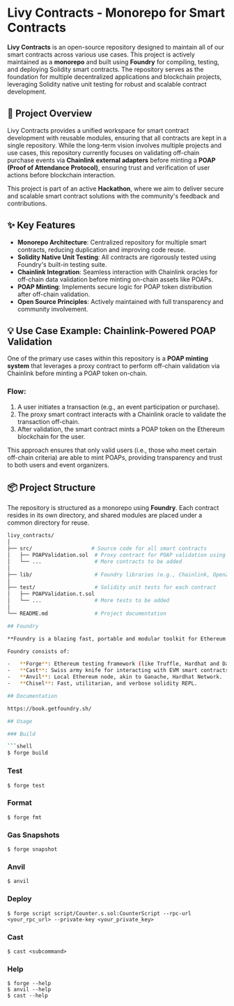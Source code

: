 # Livy Contracts - Monorepo for Smart Contracts

**Livy Contracts** is an open-source repository designed to maintain all of our smart contracts across various use cases. This project is actively maintained as a **monorepo** and built using **Foundry** for compiling, testing, and deploying Solidity smart contracts. The repository serves as the foundation for multiple decentralized applications and blockchain projects, leveraging Solidity native unit testing for robust and scalable contract development.

## 🚀 Project Overview

Livy Contracts provides a unified workspace for smart contract development with reusable modules, ensuring that all contracts are kept in a single repository. While the long-term vision involves multiple projects and use cases, this repository currently focuses on validating off-chain purchase events via **Chainlink external adapters** before minting a **POAP (Proof of Attendance Protocol)**, ensuring trust and verification of user actions before blockchain interaction.

This project is part of an active **Hackathon**, where we aim to deliver secure and scalable smart contract solutions with the community's feedback and contributions.

## ✨ Key Features

- **Monorepo Architecture**: Centralized repository for multiple smart contracts, reducing duplication and improving code reuse.
- **Solidity Native Unit Testing**: All contracts are rigorously tested using Foundry's built-in testing suite.
- **Chainlink Integration**: Seamless interaction with Chainlink oracles for off-chain data validation before minting on-chain assets like POAPs.
- **POAP Minting**: Implements secure logic for POAP token distribution after off-chain validation.
- **Open Source Principles**: Actively maintained with full transparency and community involvement.

## 💡 Use Case Example: Chainlink-Powered POAP Validation

One of the primary use cases within this repository is a **POAP minting system** that leverages a proxy contract to perform off-chain validation via Chainlink before minting a POAP token on-chain.

### Flow:
1. A user initiates a transaction (e.g., an event participation or purchase).
2. The proxy smart contract interacts with a Chainlink oracle to validate the transaction off-chain.
3. After validation, the smart contract mints a POAP token on the Ethereum blockchain for the user.

This approach ensures that only valid users (i.e., those who meet certain off-chain criteria) are able to mint POAPs, providing transparency and trust to both users and event organizers.

## 📦 Project Structure

The repository is structured as a monorepo using **Foundry**. Each contract resides in its own directory, and shared modules are placed under a common directory for reuse.

```bash
livy_contracts/
│
├── src/                   # Source code for all smart contracts
│   ├── POAPValidation.sol  # Proxy contract for POAP validation using Chainlink
│   └── ...                 # More contracts to be added
│
├── lib/                    # Foundry libraries (e.g., Chainlink, OpenZeppelin)
│
├── test/                   # Solidity unit tests for each contract
│   ├── POAPValidation.t.sol
│   └── ...                 # More tests to be added
│
└── README.md               # Project documentation

## Foundry

**Foundry is a blazing fast, portable and modular toolkit for Ethereum application development written in Rust.**

Foundry consists of:

-   **Forge**: Ethereum testing framework (like Truffle, Hardhat and DappTools).
-   **Cast**: Swiss army knife for interacting with EVM smart contracts, sending transactions and getting chain data.
-   **Anvil**: Local Ethereum node, akin to Ganache, Hardhat Network.
-   **Chisel**: Fast, utilitarian, and verbose solidity REPL.

## Documentation

https://book.getfoundry.sh/

## Usage

### Build

```shell
$ forge build
```

### Test

```shell
$ forge test
```

### Format

```shell
$ forge fmt
```

### Gas Snapshots

```shell
$ forge snapshot
```

### Anvil

```shell
$ anvil
```

### Deploy

```shell
$ forge script script/Counter.s.sol:CounterScript --rpc-url <your_rpc_url> --private-key <your_private_key>
```

### Cast

```shell
$ cast <subcommand>
```

### Help

```shell
$ forge --help
$ anvil --help
$ cast --help
```
